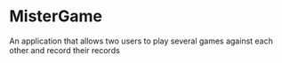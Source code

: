 # MisterGame
An application that allows two users to play several games against each other and record their records
